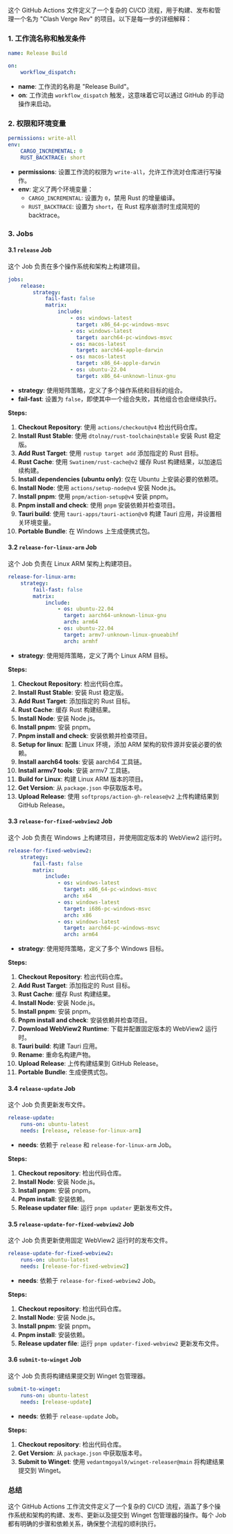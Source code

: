 这个 GitHub Actions 文件定义了一个复杂的 CI/CD 流程，用于构建、发布和管理一个名为 "Clash Verge Rev" 的项目。以下是每一步的详细解释：

### 1. **工作流名称和触发条件**

```yaml
name: Release Build

on:
    workflow_dispatch:
```

-   **name**: 工作流的名称是 "Release Build"。
-   **on**: 工作流由 `workflow_dispatch` 触发，这意味着它可以通过 GitHub 的手动操作来启动。

### 2. **权限和环境变量**

```yaml
permissions: write-all
env:
    CARGO_INCREMENTAL: 0
    RUST_BACKTRACE: short
```

-   **permissions**: 设置工作流的权限为 `write-all`，允许工作流对仓库进行写操作。
-   **env**: 定义了两个环境变量：
    -   `CARGO_INCREMENTAL`: 设置为 `0`，禁用 Rust 的增量编译。
    -   `RUST_BACKTRACE`: 设置为 `short`，在 Rust 程序崩溃时生成简短的 backtrace。

### 3. **Jobs**

#### **3.1 `release` Job**

这个 Job 负责在多个操作系统和架构上构建项目。

```yaml
jobs:
    release:
        strategy:
            fail-fast: false
            matrix:
                include:
                    - os: windows-latest
                      target: x86_64-pc-windows-msvc
                    - os: windows-latest
                      target: aarch64-pc-windows-msvc
                    - os: macos-latest
                      target: aarch64-apple-darwin
                    - os: macos-latest
                      target: x86_64-apple-darwin
                    - os: ubuntu-22.04
                      target: x86_64-unknown-linux-gnu
```

-   **strategy**: 使用矩阵策略，定义了多个操作系统和目标的组合。
-   **fail-fast**: 设置为 `false`，即使其中一个组合失败，其他组合也会继续执行。

**Steps:**

1. **Checkout Repository**: 使用 `actions/checkout@v4` 检出代码仓库。
2. **Install Rust Stable**: 使用 `dtolnay/rust-toolchain@stable` 安装 Rust 稳定版。
3. **Add Rust Target**: 使用 `rustup target add` 添加指定的 Rust 目标。
4. **Rust Cache**: 使用 `Swatinem/rust-cache@v2` 缓存 Rust 构建结果，以加速后续构建。
5. **Install dependencies (ubuntu only)**: 仅在 Ubuntu 上安装必要的依赖项。
6. **Install Node**: 使用 `actions/setup-node@v4` 安装 Node.js。
7. **Install pnpm**: 使用 `pnpm/action-setup@v4` 安装 pnpm。
8. **Pnpm install and check**: 使用 `pnpm` 安装依赖并检查项目。
9. **Tauri build**: 使用 `tauri-apps/tauri-action@v0` 构建 Tauri 应用，并设置相关环境变量。
10. **Portable Bundle**: 在 Windows 上生成便携式包。

#### **3.2 `release-for-linux-arm` Job**

这个 Job 负责在 Linux ARM 架构上构建项目。

```yaml
release-for-linux-arm:
    strategy:
        fail-fast: false
        matrix:
            include:
                - os: ubuntu-22.04
                  target: aarch64-unknown-linux-gnu
                  arch: arm64
                - os: ubuntu-22.04
                  target: armv7-unknown-linux-gnueabihf
                  arch: armhf
```

-   **strategy**: 使用矩阵策略，定义了两个 Linux ARM 目标。

**Steps:**

1. **Checkout Repository**: 检出代码仓库。
2. **Install Rust Stable**: 安装 Rust 稳定版。
3. **Add Rust Target**: 添加指定的 Rust 目标。
4. **Rust Cache**: 缓存 Rust 构建结果。
5. **Install Node**: 安装 Node.js。
6. **Install pnpm**: 安装 pnpm。
7. **Pnpm install and check**: 安装依赖并检查项目。
8. **Setup for linux**: 配置 Linux 环境，添加 ARM 架构的软件源并安装必要的依赖。
9. **Install aarch64 tools**: 安装 aarch64 工具链。
10. **Install armv7 tools**: 安装 armv7 工具链。
11. **Build for Linux**: 构建 Linux ARM 版本的项目。
12. **Get Version**: 从 `package.json` 中获取版本号。
13. **Upload Release**: 使用 `softprops/action-gh-release@v2` 上传构建结果到 GitHub Release。

#### **3.3 `release-for-fixed-webview2` Job**

这个 Job 负责在 Windows 上构建项目，并使用固定版本的 WebView2 运行时。

```yaml
release-for-fixed-webview2:
    strategy:
        fail-fast: false
        matrix:
            include:
                - os: windows-latest
                  target: x86_64-pc-windows-msvc
                  arch: x64
                - os: windows-latest
                  target: i686-pc-windows-msvc
                  arch: x86
                - os: windows-latest
                  target: aarch64-pc-windows-msvc
                  arch: arm64
```

-   **strategy**: 使用矩阵策略，定义了多个 Windows 目标。

**Steps:**

1. **Checkout Repository**: 检出代码仓库。
2. **Add Rust Target**: 添加指定的 Rust 目标。
3. **Rust Cache**: 缓存 Rust 构建结果。
4. **Install Node**: 安装 Node.js。
5. **Install pnpm**: 安装 pnpm。
6. **Pnpm install and check**: 安装依赖并检查项目。
7. **Download WebView2 Runtime**: 下载并配置固定版本的 WebView2 运行时。
8. **Tauri build**: 构建 Tauri 应用。
9. **Rename**: 重命名构建产物。
10. **Upload Release**: 上传构建结果到 GitHub Release。
11. **Portable Bundle**: 生成便携式包。

#### **3.4 `release-update` Job**

这个 Job 负责更新发布文件。

```yaml
release-update:
    runs-on: ubuntu-latest
    needs: [release, release-for-linux-arm]
```

-   **needs**: 依赖于 `release` 和 `release-for-linux-arm` Job。

**Steps:**

1. **Checkout repository**: 检出代码仓库。
2. **Install Node**: 安装 Node.js。
3. **Install pnpm**: 安装 pnpm。
4. **Pnpm install**: 安装依赖。
5. **Release updater file**: 运行 `pnpm updater` 更新发布文件。

#### **3.5 `release-update-for-fixed-webview2` Job**

这个 Job 负责更新使用固定 WebView2 运行时的发布文件。

```yaml
release-update-for-fixed-webview2:
    runs-on: ubuntu-latest
    needs: [release-for-fixed-webview2]
```

-   **needs**: 依赖于 `release-for-fixed-webview2` Job。

**Steps:**

1. **Checkout repository**: 检出代码仓库。
2. **Install Node**: 安装 Node.js。
3. **Install pnpm**: 安装 pnpm。
4. **Pnpm install**: 安装依赖。
5. **Release updater file**: 运行 `pnpm updater-fixed-webview2` 更新发布文件。

#### **3.6 `submit-to-winget` Job**

这个 Job 负责将构建结果提交到 Winget 包管理器。

```yaml
submit-to-winget:
    runs-on: ubuntu-latest
    needs: [release-update]
```

-   **needs**: 依赖于 `release-update` Job。

**Steps:**

1. **Checkout repository**: 检出代码仓库。
2. **Get Version**: 从 `package.json` 中获取版本号。
3. **Submit to Winget**: 使用 `vedantmgoyal9/winget-releaser@main` 将构建结果提交到 Winget。

### 总结

这个 GitHub Actions 工作流文件定义了一个复杂的 CI/CD 流程，涵盖了多个操作系统和架构的构建、发布、更新以及提交到 Winget 包管理器的操作。每个 Job 都有明确的步骤和依赖关系，确保整个流程的顺利执行。
